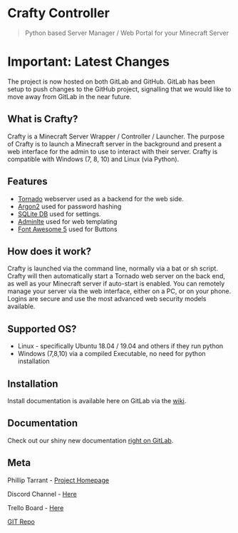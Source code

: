 # Crafty Controller
> Python based Server Manager / Web Portal for your Minecraft Server

# Important: Latest Changes
The project is now hosted on both GitLab and GitHub. GitLab has been setup to push changes to the GitHub project, signalling that we would like to move away from GitLab in the near future.

## What is Crafty?
Crafty is a Minecraft Server Wrapper / Controller / Launcher. The purpose 
of Crafty is to launch a Minecraft server in the background and present 
a web interface for the admin to use to interact with their server. Crafty 
is compatible with Windows (7, 8, 10) and Linux (via Python). 

## Features
- [Tornado](https://www.tornadoweb.org/en/stable/) webserver used as a backend for the web side.
- [Argon2](https://pypi.org/project/argon2-cffi/) used for password hashing
- [SQLite DB](https://www.sqlite.org/index.html) used for settings.
- [Adminlte](https://adminlte.io/themes/AdminLTE/index2.html) used for web templating
- [Font Awesome 5](https://fontawesome.com/) used for Buttons 

## How does it work?
Crafty is launched via the command line, normally via a bat or sh script. 
Crafty will then automatically start a Tornado web server on the back end, 
as well as your Minecraft server if auto-start is enabled. You can remotely 
manage your server via the web interface, either on a PC, or on your phone. 
Logins are secure and use the most advanced web security models available.

## Supported OS?
- Linux - specifically Ubuntu 18.04 / 19.04 and others if they run python
- Windows (7,8,10) via a compiled Executable, no need for python installation

## Installation
Install documentation is available here on GitLab via the [wiki](https://gitlab.com/Ptarrant1/crafty-web/wikis/Install-Guides).

## Documentation
Check out our shiny new documentation [right on GitLab](https://gitlab.com/Ptarrant1/crafty-web/wikis/home).

## Meta
Phillip Tarrant - [Project Homepage](https://craftycontrol.com/)

Discord Channel - [Here](https://discord.gg/XR5x3ZM)

Trello Board - [Here](https://trello.com/b/wJjAw2s3/crafty)

[GIT Repo](https://gitlab.com/Ptarrant1/crafty-web)
